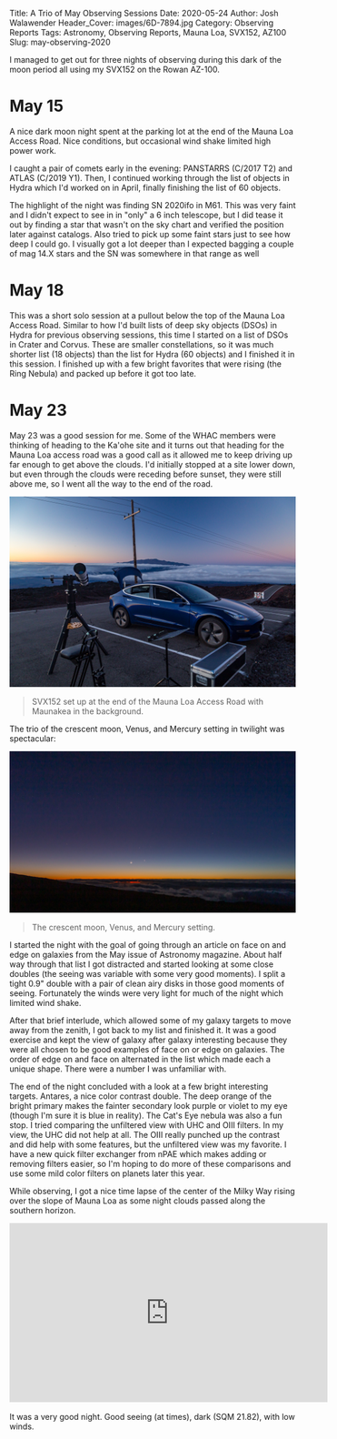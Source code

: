 Title: A Trio of May Observing Sessions
Date: 2020-05-24
Author: Josh Walawender
Header_Cover: images/6D-7894.jpg
Category: Observing Reports
Tags: Astronomy, Observing Reports, Mauna Loa, SVX152, AZ100
Slug: may-observing-2020

I managed to get out for three nights of observing during this dark of the moon period all using my SVX152 on the Rowan AZ-100.

# May 15

A nice dark moon night spent at the parking lot at the end of the Mauna Loa Access Road.  Nice conditions, but occasional wind shake limited high power work.

I caught a pair of comets early in the evening: PANSTARRS (C/2017 T2) and ATLAS (C/2019 Y1).  Then, I continued working through the list of objects in Hydra which I'd worked on in April, finally finishing the list of 60 objects.  

The highlight of the night was finding SN 2020ifo in M61. This was very faint and I didn't expect to see in in "only" a 6 inch telescope, but I did tease it out by finding a star that wasn't on the sky chart and verified the position later against catalogs. Also tried to pick up some faint stars just to see how deep I could go. I visually got a lot deeper than I expected bagging a couple of mag 14.X stars and the SN was somewhere in that range as well

# May 18

This was a short solo session at a pullout below the top of the Mauna Loa Access Road.  Similar to how I'd built lists of deep sky objects (DSOs) in Hydra for previous observing sessions, this time I started on a list of DSOs in Crater and Corvus.  These are smaller constellations, so it was much shorter list (18 objects) than the list for Hydra (60 objects) and I finished it in this session.  I finished up with a few bright favorites that were rising (the Ring Nebula) and packed up before it got too late.

# May 23

May 23 was a good session for me.  Some of the WHAC members were thinking of heading to the Ka'ohe site and it turns out that heading for the Mauna Loa access road was a good call as it allowed me to keep driving up far enough to get above the clouds.  I'd initially stopped at a site lower down, but even through the clouds were receding before sunset, they were still above me, so I went all the way to the end of the road.

![SVX152 set up at the end of the Mauna Loa Access Road with Maunakea in the background.](images/6D-7947.jpg)
>SVX152 set up at the end of the Mauna Loa Access Road with Maunakea in the background.

The trio of the crescent moon, Venus, and Mercury setting in twilight was spectacular:

![The crescent moon, Venus, and Mercury setting.](images/6D-7965.jpg)
>The crescent moon, Venus, and Mercury setting.

I started the night with the goal of going through an article on face on and edge on galaxies from the May issue of Astronomy magazine.  About half way through that list I got distracted and started looking at some close doubles (the seeing was variable with some very good moments).  I split a tight 0.9" double with a pair of clean airy disks in those good moments of seeing.  Fortunately the winds were very light for much of the night which limited wind shake.

After that brief interlude, which allowed some of my galaxy targets to move away from the zenith, I got back to my list and finished it.  It was a good exercise and kept the view of galaxy after galaxy interesting because they were all chosen to be good examples of face on or edge on galaxies.  The order of edge on and face on alternated in the list which made each a unique shape.  There were a number I was unfamiliar with.

The end of the night concluded with a look at a few bright interesting targets.  Antares, a nice color contrast double.  The deep orange of the bright primary makes the fainter secondary look purple or violet to my eye (though I'm sure it is blue in reality).  The Cat's Eye nebula was also a fun stop.  I tried comparing the unfiltered view with UHC and OIII filters.  In my view, the UHC did not help at all.  The OIII really punched up the contrast and did help with some features, but the unfiltered view was my favorite.  I have a new quick filter exchanger from nPAE which makes adding or removing filters easier, so I'm hoping to do more of these comparisons and use some mild color filters on planets later this year.

While observing, I got a nice time lapse of the center of the Milky Way rising over the slope of Mauna Loa as some night clouds passed along the southern horizon.

<iframe width="560" height="315" src="https://www.youtube.com/embed/iygaQDIiCzY" frameborder="0" allow="accelerometer; autoplay; encrypted-media; gyroscope; picture-in-picture" allowfullscreen></iframe>

It was a very good night.  Good seeing (at times), dark (SQM 21.82), with low winds.

